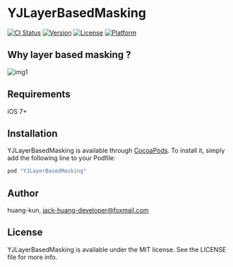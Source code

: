 # YJLayerBasedMasking

[![CI Status](http://img.shields.io/travis/huang-kun/YJLayerBasedMasking.svg?style=flat)](https://travis-ci.org/huang-kun/YJLayerBasedMasking)
[![Version](https://img.shields.io/cocoapods/v/YJLayerBasedMasking.svg?style=flat)](http://cocoapods.org/pods/YJLayerBasedMasking)
[![License](https://img.shields.io/cocoapods/l/YJLayerBasedMasking.svg?style=flat)](http://cocoapods.org/pods/YJLayerBasedMasking)
[![Platform](https://img.shields.io/cocoapods/p/YJLayerBasedMasking.svg?style=flat)](http://cocoapods.org/pods/YJLayerBasedMasking)

## Why layer based masking ?

![img1]()

## Requirements

iOS 7+

## Installation

YJLayerBasedMasking is available through [CocoaPods](http://cocoapods.org). To install
it, simply add the following line to your Podfile:

```ruby
pod "YJLayerBasedMasking"
```

## Author

huang-kun, jack-huang-developer@foxmail.com

## License

YJLayerBasedMasking is available under the MIT license. See the LICENSE file for more info.


